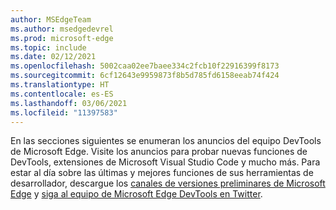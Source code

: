 ```yaml
---
author: MSEdgeTeam
ms.author: msedgedevrel
ms.prod: microsoft-edge
ms.topic: include
ms.date: 02/12/2021
ms.openlocfilehash: 5002caa02ee7baee334c2fcb10f22916399f8173
ms.sourcegitcommit: 6cf12643e9959873f8b5d785fd6158eeab74f424
ms.translationtype: HT
ms.contentlocale: es-ES
ms.lasthandoff: 03/06/2021
ms.locfileid: "11397583"
---
```

En las secciones siguientes se enumeran los anuncios del equipo DevTools de Microsoft Edge.  Visite los anuncios para probar nuevas funciones de DevTools, extensiones de Microsoft Visual Studio Code y mucho más.  Para estar al día sobre las últimas y mejores funciones de sus herramientas de desarrollador, descargue los [canales de versiones preliminares de Microsoft Edge][MicrosoftEdgePreviewChannels] y [siga al equipo de Microsoft Edge DevTools en Twitter][EdgeDevToolsTwitterAccount].

<!-- links -->  

[MicrosoftEdgePreviewChannels]: https://www.microsoftedgeinsider.com/download "Canales de versiones preliminares de Microsoft Edge"  

[EdgeDevToolsTwitterAccount]: https://twitter.com/EdgeDevTools "Cuenta de Twitter de @EdgeDevTools"  
